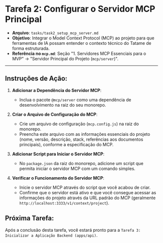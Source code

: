 # Tarefa 2: Configurar o Servidor MCP Principal

*   **Arquivo**: `tasks/task2_setup_mcp_server.md`
*   **Objetivo**: Integrar o Model Context Protocol (MCP) ao projeto para que ferramentas de IA possam entender o contexto técnico do Tatame de forma estruturada.
*   **Referência no `mcp.md`**: Seção "1. Servidores MCP Essenciais para o MVP" -> "Servidor Principal do Projeto (`mcp/server`)".

---

## Instruções de Ação:

1.  **Adicionar a Dependência do Servidor MCP**:
    *   Inclua o pacote `@mcp/server` como uma dependência de desenvolvimento na raiz do seu monorepo.

2.  **Criar o Arquivo de Configuração do MCP**:
    *   Crie um arquivo de configuração (`mcp.config.js`) na raiz do monorepo.
    *   Preencha este arquivo com as informações essenciais do projeto (nome, versão, descrição, stack, referências aos documentos principais), conforme a especificação do MCP.

3.  **Adicionar Script para Iniciar o Servidor MCP**:
    *   No `package.json` da raiz do monorepo, adicione um script que permita iniciar o servidor MCP com um comando simples.

4.  **Verificar o Funcionamento do Servidor MCP**:
    *   Inicie o servidor MCP através do script que você acabou de criar.
    *   Confirme que o servidor está ativo e que você consegue acessar as informações do projeto através da URL padrão do MCP (geralmente `http://localhost:3333/v1/context/project`).

## Próxima Tarefa:

Após a conclusão desta tarefa, você estará pronto para a `Tarefa 3: Inicializar a Aplicação Backend (apps/api)`.